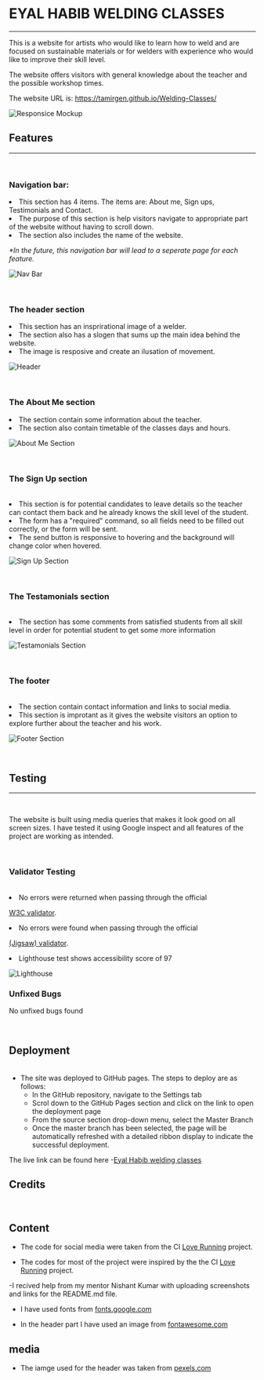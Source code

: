 # EYAL HABIB WELDING CLASSES
----------------------------

This is a website for artists who would like to learn how to weld and are focused on sustainable materials or for welders with experience who would like to improve their skill level.

The website offers visitors with general knowledge about the teacher and the possible workshop times.

The website URL is: https://tamirgen.github.io/Welding-Classes/

![Responsice Mockup](https://github.com/tamirgen/Welding-Classes/blob/main/assests/media/moc-up-web-image.png?raw=true)


## Features
-------------
<br>

### Navigation bar:

<li> This section has 4 items. The items are: About me, Sign ups, Testimonials and Contact.</li>
<li> The purpose of this section is help visitors navigate to appropriate part of the website without having to scroll down.</li>
<li> The section also includes the name of the website.</li>

<em> *In the future, this navigation bar will lead to a seperate page for each feature.</em>

![Nav Bar](https://github.com/tamirgen/Welding-Classes/blob/main/assests/media/naviagtion-bar-screenshot.png?raw=true)

<br>

### The header section

<li> This section has an insprirational image of a welder.</li>
<li> The section also has a slogen that sums up the main idea behind the website.</li>
<li> The image is resposive and create an ilusation of movement.</li>

![Header](https://github.com/tamirgen/Welding-Classes/blob/main/assests/media/naviagtion-bar-screenshot.png?raw=true)

<br>

### The About Me section

<li> The section contain some information about the teacher.</li>
<li>The section also contain timetable of the classes days and hours.</li>

![About Me Section](https://github.com/tamirgen/Welding-Classes/blob/main/assests/media/about-me-section.png?raw=true)

<br>

### The Sign Up section
<br>

<li>This section is for potential candidates to leave details so the teacher can contact them back and he already knows the skill level of the student.
<li> The form has a "required" command, so all fields need to be filled out correctly, or the form will be sent.
<li> The send button is responsive to hovering and the background will change color when hovered.</li>

![Sign Up Section](https://github.com/tamirgen/Welding-Classes/blob/main/assests/media/sign-up-section.png?raw=true)

<br>

### The Testamonials section

<br>

<li> The section has some comments from satisfied students from all skill level in order for potential student to get some more information</li>

![Testamonials Section](https://github.com/tamirgen/Welding-Classes/blob/main/assests/media/testamonials-section.png?raw=true)

<br>

### The footer

<br>

<li> The section contain contact information and links to social media.
<li> This section is improtant as it gives the website visitors an option to explore further about the teacher and his work.

![Footer Section](https://github.com/tamirgen/Welding-Classes/blob/main/assests/media/footer-section.png?raw=true)

<br>

## Testing
-------------

<br>

The website is built using media queries that makes it look good on all screen sizes.
I have tested it using Google inspect and all features of the project are working as intended.

<br>

### Validator Testing

<br>

<li> No errors were returned when passing through the official 

[W3C validator](https://validator.w3.org/nu/?doc=https%3A%2F%2Ftamirgen.github.io%2FWelding-Classes%2Findex.html).

<li> No errors were found when passing through the official

[(Jigsaw) validator](https://jigsaw.w3.org/css-validator/validator?uri=https%3A%2F%2Ftamirgen.github.io%2FWelding-Classes%2Fassests%2Fcss%2Fstyle.css&profile=css3svg&usermedium=all&warning=1&vextwarning=&lang=en).

<li> Lighthouse test shows accessibility score of 97

![Lighthouse](https://github.com/tamirgen/Welding-Classes/blob/main/assests/media/lighthouse-screenshot.png?raw=true)


### Unfixed Bugs

No unfixed bugs found

<br>

## Deployment

<br>

- The site was deployed to GitHub pages. The steps to deploy are as follows: 
  - In the GitHub repository, navigate to the Settings tab 
  - Scrol down to the GitHub Pages section and click on the link to open the deployment page
  - From the source section drop-down menu, select the Master Branch
  - Once the master branch has been selected, the page will be automatically refreshed with a detailed ribbon display to indicate the successful deployment. 

The live link can be found here -[Eyal Habib welding classes](https://tamirgen.github.io/Welding-Classes/index.html)

## Credits

<br>

## Content

- The code for social media were taken from the CI [Love Running](https://learn.codeinstitute.net/courses/course-v1:CodeInstitute+LR101+2021_T1/courseware/4a07c57382724cfda5834497317f24d5/e6d4cda2bc08458ba94d2092be9bad3a/) project.

- The codes for most of the project were inspired by the the CI [Love Running](https://learn.codeinstitute.net/ci_program/diplomainsoftwaredevelopmentecommerce/) project.

-I recived help from my mentor Nishant Kumar with uploading screenshots and links for the README.md file.

- I have used fonts from [fonts.google.com](https://fonts.google.com/specimen/Cedarville+Cursive?query=Cedarville+Cursive)

- In the header part I have used an image from [fontawesome.com](https://fontawesome.com/v5.15/icons/tools?style=solid)

## media

- The iamge used for the header was taken from [pexels.com](https://www.pexels.com/search/welding/)



























